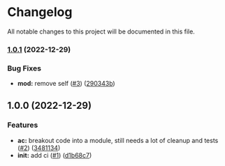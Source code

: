 # Changelog

All notable changes to this project will be documented in this file.

### [1.0.1](https://github.com/alistairpialek/airtouch4-go/compare/v1.0.0...v1.0.1) (2022-12-29)


### Bug Fixes

* **mod:** remove self ([#3](https://github.com/alistairpialek/airtouch4-go/issues/3)) ([290343b](https://github.com/alistairpialek/airtouch4-go/commit/290343b2fb3ac98f56adb055c6f299610c305331))

## 1.0.0 (2022-12-29)


### Features

* **ac:** breakout code into a module, still needs a lot of cleanup and tests ([#2](https://github.com/alistairpialek/airtouch4-go/issues/2)) ([3481134](https://github.com/alistairpialek/airtouch4-go/commit/3481134ce857a0f5a8f2e6ac0c41ee39d593a88f))
* **init:** add ci ([#1](https://github.com/alistairpialek/airtouch4-go/issues/1)) ([d1b68c7](https://github.com/alistairpialek/airtouch4-go/commit/d1b68c76fb71d330c8b9f49f30f426e998efe211))
